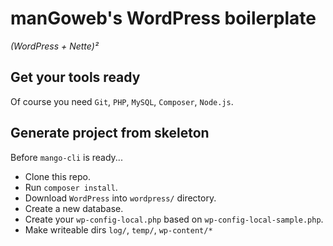 # manGoweb's WordPress boilerplate

*(WordPress + Nette)²*

## Get your tools ready

Of course you need `Git`, `PHP`, `MySQL`, `Composer`, `Node.js`.

## Generate project from skeleton

Before `mango-cli` is ready...

- Clone this repo.
- Run `composer install`.
- Download `WordPress` into `wordpress/` directory.
- Create a new database.
- Create your `wp-config-local.php` based on `wp-config-local-sample.php`.
- Make writeable dirs `log/`,  `temp/`, `wp-content/*`
